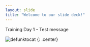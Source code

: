 ```yaml
---
layout: slide
title: "Welcome to our slide deck!"
---
```


Training Day 1 - Test message

![defunktocat](https://octodex.github.com/images/defunktocat.png)
{: .center}
